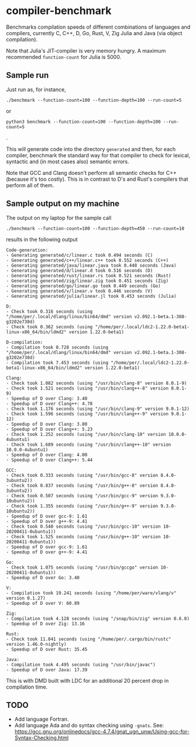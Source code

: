 # compiler-benchmark

Benchmarks compilation speeds of different combinations of languages and
compilers, currently C, C++, D, Go, Rust, V, Zig Julia and Java (via object
compilation).

Note that Julia's JIT-compiler is very memory hungry. A maximum recommended
`function-count` for Julia is 5000.

## Sample run

Just run as, for instance,

    ./benchmark --function-count=100 --function-depth=100 --run-count=5

or

    python3 benchmark --function-count=100 --function-depth=100 --run-count=5

.

This will generate code into the directory `generated` and then, for each
compiler, benchmark the standard way for that compiler to check for lexical,
syntactic and (in most cases also) semantic errors.

Note that GCC and Clang doesn't perform all semantic checks for C++ (because
it's too costly). This is in contrast to D's and Rust's compilers that perform
all of them.

## Sample output on my machine

The output on my laptop for the sample call

    ./benchmark --function-count=100 --function-depth=450 --run-count=10

results in the following output

```
Code-generation:
- Generating generated/c/linear.c took 0.494 seconds (C)
- Generating generated/c++/linear.c++ took 0.552 seconds (C++)
- Generating generated/java/linear.java took 0.448 seconds (Java)
- Generating generated/d/linear.d took 0.516 seconds (D)
- Generating generated/rust/linear.rs took 0.521 seconds (Rust)
- Generating generated/zig/linear.zig took 0.451 seconds (Zig)
- Generating generated/go/linear.go took 0.449 seconds (Go)
- Generating generated/v/linear.v took 0.446 seconds (V)
- Generating generated/julia/linear.jl took 0.453 seconds (Julia)

D:
- Check took 0.316 seconds (using "/home/per/.local/dlang/linux/bin64/dmd" version v2.092.1-beta.1-308-g3202e730d)
- Check took 0.362 seconds (using "/home/per/.local/ldc2-1.22.0-beta1-linux-x86_64/bin/ldmd2" version 1.22.0-beta1)

D-compilation:
- Compilation took 0.728 seconds (using "/home/per/.local/dlang/linux/bin64/dmd" version v2.092.1-beta.1-308-g3202e730d)
- Compilation took 7.453 seconds (using "/home/per/.local/ldc2-1.22.0-beta1-linux-x86_64/bin/ldmd2" version 1.22.0-beta1)

Clang:
- Check took 1.082 seconds (using "/usr/bin/clang-8" version 8.0.1-9)
- Check took 1.521 seconds (using "/usr/bin/clang++-8" version 8.0.1-9)
- Speedup of D over Clang: 3.40
- Speedup of D over Clang++: 4.78
- Check took 1.176 seconds (using "/usr/bin/clang-9" version 9.0.1-12)
- Check took 1.596 seconds (using "/usr/bin/clang++-9" version 9.0.1-12)
- Speedup of D over Clang: 3.80
- Speedup of D over Clang++: 5.23
- Check took 1.252 seconds (using "/usr/bin/clang-10" version 10.0.0-4ubuntu1)
- Check took 1.689 seconds (using "/usr/bin/clang++-10" version 10.0.0-4ubuntu1)
- Speedup of D over Clang: 4.00
- Speedup of D over Clang++: 5.44

GCC:
- Check took 0.333 seconds (using "/usr/bin/gcc-8" version 8.4.0-3ubuntu2))
- Check took 0.837 seconds (using "/usr/bin/g++-8" version 8.4.0-3ubuntu2))
- Check took 0.507 seconds (using "/usr/bin/gcc-9" version 9.3.0-10ubuntu2))
- Check took 1.355 seconds (using "/usr/bin/g++-9" version 9.3.0-10ubuntu2))
- Speedup of D over gcc-9: 1.61
- Speedup of D over g++-9: 4.41
- Check took 0.540 seconds (using "/usr/bin/gcc-10" version 10-20200411-0ubuntu1))
- Check took 1.525 seconds (using "/usr/bin/g++-10" version 10-20200411-0ubuntu1))
- Speedup of D over gcc-9: 1.61
- Speedup of D over g++-9: 4.41

Go:
- Check took 1.075 seconds (using "/usr/bin/gccgo" version 10-20200411-0ubuntu1))
- Speedup of D over Go: 3.40

V:
- Compilation took 19.241 seconds (using "/home/per/ware/vlang/v" version 0.1.27)
- Speedup of D over V: 60.89

Zig:
- Compilation took 4.128 seconds (using "/snap/bin/zig" version 0.6.0)
- Speedup of D over Zig: 13.16

Rust:
- Check took 11.041 seconds (using "/home/per/.cargo/bin/rustc" version 1.46.0-nightly)
- Speedup of D over Rust: 35.45

Java:
- Compilation took 4.495 seconds (using "/usr/bin/javac")
- Speedup of D over Java: 17.39
```

This is with DMD built with LDC for an additional 20 percent drop in compilation time.

## TODO

- Add language Fortran.
- Add language Ada and do syntax checking using `-gnats`. See: https://gcc.gnu.org/onlinedocs/gcc-4.7.4/gnat_ugn_unw/Using-gcc-for-Syntax-Checking.html
